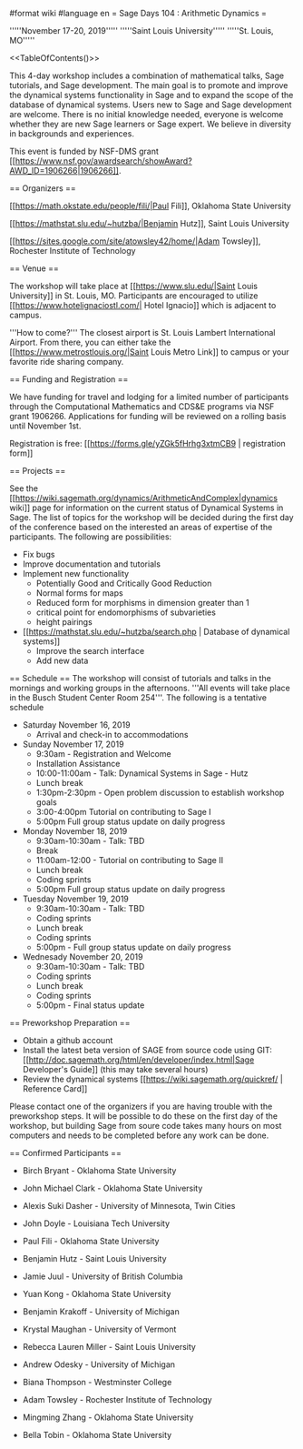 #format wiki
#language en
= Sage Days 104 : Arithmetic Dynamics =

'''''November 17-20, 2019'''''
'''''Saint Louis University'''''
'''''St. Louis, MO'''''

<<TableOfContents()>>

This 4-day workshop includes a combination of mathematical talks, Sage tutorials, and Sage development. The main goal is to promote and improve the dynamical systems functionality in Sage and to expand the scope of the database of dynamical systems. Users new to Sage and Sage development are welcome. There is no initial knowledge needed, everyone is welcome whether they are new Sage learners or Sage expert. We believe in diversity in backgrounds and experiences.

This event is funded by NSF-DMS grant [[https://www.nsf.gov/awardsearch/showAward?AWD_ID=1906266|1906266]].

== Organizers ==

[[https://math.okstate.edu/people/fili/|Paul Fili]], Oklahoma State University

[[https://mathstat.slu.edu/~hutzba/|Benjamin Hutz]], Saint Louis University

[[https://sites.google.com/site/atowsley42/home/|Adam Towsley]], Rochester Institute of Technology

== Venue ==

The workshop will take place at [[https://www.slu.edu/|Saint Louis University]] in St. Louis, MO. Participants are encouraged to utilize [[https://www.hotelignaciostl.com/| Hotel Ignacio]] which is adjacent to campus.

'''How to come?''' The closest airport is St. Louis Lambert International Airport. From there, you can either take the [[https://www.metrostlouis.org/|Saint Louis Metro Link]] to campus or your favorite ride sharing company.

== Funding and Registration ==

We have funding for travel and lodging for a limited number of participants through the Computational Mathematics and CDS&E programs via NSF grant 1906266. Applications for funding will be reviewed on a rolling basis until November 1st.

Registration is free: [[https://forms.gle/yZGk5fHrhg3xtmCB9 | registration form]]


== Projects ==

See the [[https://wiki.sagemath.org/dynamics/ArithmeticAndComplex|dynamics wiki]] page for information on the current status of Dynamical Systems in Sage. The list of topics for the workshop will be decided during the first day of the conference based on the interested an areas of expertise of the participants. The following are possibilities:

 * Fix bugs
 * Improve documentation and tutorials
 * Implement new functionality
   * Potentially Good and Critically Good Reduction
   * Normal forms for maps
   * Reduced form for morphisms in dimension greater than 1
   * critical point for endomorphisms of subvarieties
   * height pairings
 * [[https://mathstat.slu.edu/~hutzba/search.php | Database of dynamical systems]]
   * Improve the search interface
   * Add new data


== Schedule ==
The workshop will consist of tutorials and talks in the mornings and working groups in the afternoons. '''All events will take place in the Busch Student Center Room 254'''. The following is a tentative schedule

 * Saturday November 16, 2019
   * Arrival and check-in to accommodations
 * Sunday November 17, 2019
   * 9:30am  - Registration and Welcome
   * Installation Assistance
   * 10:00-11:00am - Talk: Dynamical Systems in Sage - Hutz
   * Lunch break
   * 1:30pm-2:30pm - Open problem discussion to establish workshop goals
   * 3:00-4:00pm Tutorial on contributing to Sage I
   * 5:00pm Full group status update on daily progress
 * Monday November 18, 2019
   * 9:30am-10:30am - Talk: TBD
   * Break
   * 11:00am-12:00 - Tutorial on contributing to Sage II
   * Lunch break
   * Coding sprints
   * 5:00pm Full group status update on daily progress
 * Tuesday November 19, 2019
   * 9:30am-10:30am - Talk: TBD
   * Coding sprints
   * Lunch break
   * Coding sprints
   * 5:00pm - Full group status update on daily progress
 * Wednesady November 20, 2019
   * 9:30am-10:30am - Talk: TBD
   * Coding sprints
   * Lunch break
   * Coding sprints
   * 5:00pm - Final status update

== Preworkshop Preparation ==

 * Obtain a github account
 * Install the latest beta version of SAGE from source code using GIT: [[http://doc.sagemath.org/html/en/developer/index.html|Sage Developer's Guide]] (this may take several hours)
 * Review the dynamical systems [[https://wiki.sagemath.org/quickref/ | Reference Card]]

Please contact one of the organizers if you are having trouble with the preworkshop steps. It will be possible to do these on the first day of the workshop, but building Sage from soure code takes many hours on most computers and needs to be completed before any work can be done.


== Confirmed Participants ==

 * Birch Bryant  - Oklahoma State University

 * John Michael Clark - Oklahoma State University

 * Alexis Suki Dasher - University of Minnesota, Twin Cities

 * John Doyle - Louisiana Tech University

 * Paul Fili - Oklahoma State University

 * Benjamin Hutz - Saint Louis University

 * Jamie Juul - University of British Columbia

 * Yuan Kong - Oklahoma State University

 * Benjamin Krakoff - University of Michigan

 * Krystal Maughan - University of Vermont

 * Rebecca Lauren Miller - Saint Louis University

 * Andrew Odesky - University of Michigan

 * Biana Thompson - Westminster College

 * Adam Towsley - Rochester Institute of Technology

 * Mingming Zhang - Oklahoma State University


 * Bella Tobin - Oklahoma State University
